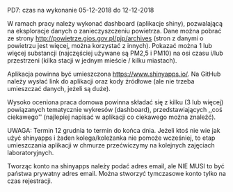 PD7: czas na wykonanie 05-12-2018 do 12-12-2018

W ramach pracy należy wykonać dashboard (aplikacje shiny), pozwalającą na eksploracje danych o zanieczyszczeniu powietrza.
Dane można pobrać ze strony http://powietrze.gios.gov.pl/pjp/archives (stron z danymi o powietrzu jest więcej, można korzystać z innych).
Pokazać można 1 lub więcej substancji (najczęściej używane są PM2,5 i PM10) na osi czasu i/lub przestrzeni (kilka stacji w jednym mieście / kilku miastach).

Aplikacja powinna być umieszczona https://www.shinyapps.io/.
Na GitHub należy wysłać link do aplikacji oraz kody źródłowe (ale nie trzeba umieszczać danych, jeżeli są duże).

Wysoko oceniona praca domowa powinna składać się z kilku (3 lub więcej) powiązanych tematycznie wykresów (dashboard),
przedstawiających ,,coś ciekawego'' (najlepiej napisać w aplikacji co ciekawego można znaleźć).

UWAGA: Termin 12 grudnia to termin do końca dnia. Jeżeli ktoś nie wie jak użyć shinyapps i żaden kolega/koleżanka 
nie pomoże wcześniej, to etap umieszczania aplikacji w chmurze przećwiczymy na kolejnych zajęciach laboratoryjnych.

Tworząc konto na shinyapps należy podać adres email, ale NIE MUSI to być państwa prywatny adres email. 
Można stworzyć tymczasowe konto tylko na czas rejestracji.
